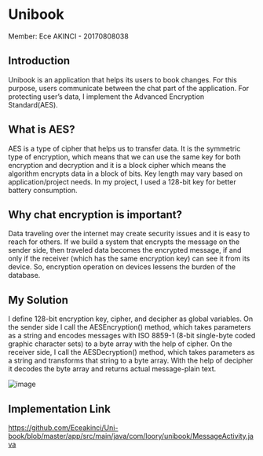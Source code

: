 # Unibook

Member: Ece AKINCI - 20170808038

## Introduction

Unibook is an application that helps its users to book changes. For this purpose, users communicate between the chat part of the application. For protecting user’s data, I implement the Advanced Encryption Standard(AES).

## What is AES?

AES is a type of cipher that helps us to transfer data. It is the symmetric type of encryption, which means that we can use the same key for both encryption and decryption and it is a block cipher which means the algorithm encrypts data in a block of bits. Key length may vary based on application/project needs. In my project, I used a 128-bit key for better battery consumption. 

## Why chat encryption is important?

Data traveling over the internet may create security issues and it is easy to reach for others. If we build a system that encrypts the message on the sender side, then traveled data becomes the encrypted message, if and only if the receiver (which has the same encryption key) can see it from its device. So, encryption operation on devices lessens the burden of the database. 

## My Solution

I define 128-bit encryption key, cipher, and decipher as global variables. On the sender side I call the AESEncryption() method, which takes parameters as a string and encodes messages with ISO 8859-1 (8-bit single-byte coded graphic character sets) to a byte array with the help of cipher. On the receiver side, I call the AESDecryption() method, which takes parameters as a string and transforms that string to a byte array. With the help of decipher it decodes the byte array and returns actual message-plain text.

![image](https://user-images.githubusercontent.com/32226692/122815796-9a67d200-d2de-11eb-9cd2-e56ec13d7461.png)

## Implementation Link 
https://github.com/Eceakinci/Uni-book/blob/master/app/src/main/java/com/loory/unibook/MessageActivity.java




